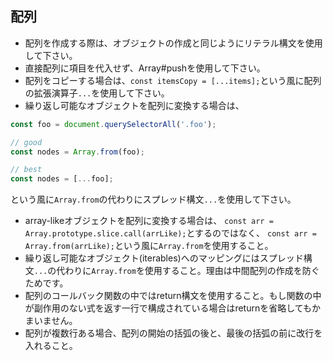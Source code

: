 ## 配列

* 配列を作成する際は、オブジェクトの作成と同じようにリテラル構文を使用して下さい。
* 直接配列に項目を代入せず、Array#pushを使用して下さい。
* 配列をコピーする場合は、`const itemsCopy = [...items];`という風に配列の拡張演算子`...`を使用して下さい。
* 繰り返し可能なオブジェクトを配列に変換する場合は、
```js
const foo = document.querySelectorAll('.foo');

// good
const nodes = Array.from(foo);

// best
const nodes = [...foo];
```
という風に`Array.from`の代わりにスプレッド構文`...`を使用して下さい。
* array-likeオブジェクトを配列に変換する場合は、
`const arr = Array.prototype.slice.call(arrLike);`とするのではなく、
`const arr = Array.from(arrLike);`という風に`Array.from`を使用すること。
* 繰り返し可能なオブジェクト(iterables)へのマッピングにはスプレッド構文`...`の代わりに`Array.from`を使用すること。理由は中間配列の作成を防ぐためです。
* 配列のコールバック関数の中ではreturn構文を使用すること。もし関数の中が副作用のない式を返す一行で構成されている場合はreturnを省略してもかまいません。
* 配列が複数行ある場合、配列の開始の括弧の後と、最後の括弧の前に改行を入れること。